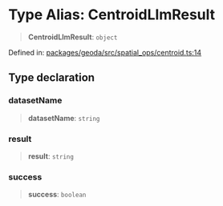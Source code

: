 # Type Alias: CentroidLlmResult

> **CentroidLlmResult**: `object`

Defined in: [packages/geoda/src/spatial\_ops/centroid.ts:14](https://github.com/GeoDaCenter/openassistant/blob/2c7e2a603db0fcbd6603996e5ea15006191c5f7f/packages/geoda/src/spatial_ops/centroid.ts#L14)

## Type declaration

### datasetName

> **datasetName**: `string`

### result

> **result**: `string`

### success

> **success**: `boolean`
